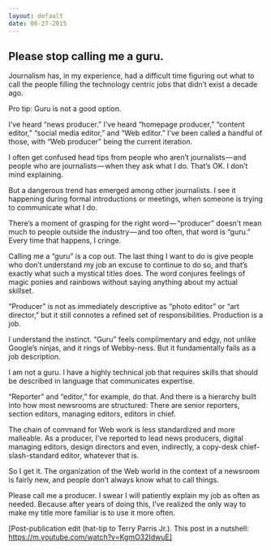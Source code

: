 ```yaml
---
layout: default
date: 06-27-2015
---
```


## Please stop calling me a guru.

Journalism has, in my experience, had a difficult time figuring out what to call the people filling the technology centric jobs that didn’t exist a decade ago.

Pro tip: Guru is not a good option.

I’ve heard “news producer.” I’ve heard “homepage producer,” “content editor,” “social media editor,” and “Web editor.” I’ve been called a handful of those, with “Web producer” being the current iteration.

I often get confused head tips from people who aren’t journalists — and people who are journalists — when they ask what I do. That’s OK. I don’t mind explaining.

But a dangerous trend has emerged among other journalists. I see it happening during formal introductions or meetings, when someone is trying to communicate what I do.

There’s a moment of grasping for the right word — “producer” doesn’t mean much to people outside the industry — and too often, that word is “guru.”
Every time that happens, I cringe.

Calling me a “guru” is a cop out. The last thing I want to do is give people who don’t understand my job an excuse to continue to do so, and that’s exactly what such a mystical titles does. The word conjures feelings of magic ponies and rainbows without saying anything about my actual skillset.

“Producer” is not as immediately descriptive as “photo editor” or “art director,” but it still connotes a refined set of responsibilities.
 Production is a job.

I understand the instinct. “Guru” feels complimentary and edgy, not unlike Google’s ninjas, and it rings of Webby-ness. But it fundamentally fails as a job description.

I am not a guru. I have a highly technical job that requires skills that should be described in language that communicates expertise.

“Reporter” and “editor,” for example, do that. And there is a hierarchy built into how most newsrooms are structured: There are senior reporters, section editors, managing editors, editors in chief.

The chain of command for Web work is less standardized and more malleable. As a producer, I’ve reported to lead news producers, digital managing editors, design directors and even, indirectly, a copy-desk chief-slash-standard editor, whatever that is.

So I get it. The organization of the Web world in the context of a newsroom is fairly new, and people don’t always know what to call things.

Please call me a producer. I swear I will patiently explain my job as often as needed. Because after years of doing this, I’ve realized the only way to make my title more familiar is to use it more often.

[Post-publication edit (hat-tip to Terry Parris Jr.). This post in a nutshell: https://m.youtube.com/watch?v=KgmO32IdwuE]
